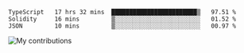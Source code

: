 <!--START_SECTION:waka-->

```text
TypeScript   17 hrs 32 mins  ████████████████████████▒   97.51 %
Solidity     16 mins         ▒░░░░░░░░░░░░░░░░░░░░░░░░   01.52 %
JSON         10 mins         ▒░░░░░░░░░░░░░░░░░░░░░░░░   00.97 %
```

<!--END_SECTION:waka-->
<img src="https://github-readme-streak-stats.herokuapp.com/?user=pahas&theme=white" alt="My contributions" />
